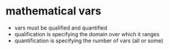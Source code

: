 # mathematical vars

- vars must be qualified and quantified
- qualification is specifying the domain over which it ranges
- quantification is specifying the number of vars (all or some)
